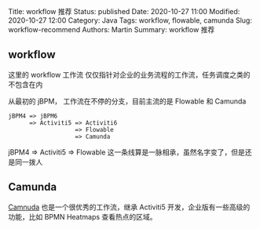 Title: workflow 推荐
Status: published
Date: 2020-10-27 11:00
Modified: 2020-10-27 12:00
Category: Java
Tags: workflow, flowable, camunda
Slug: workflow-recommend
Authors: Martin
Summary: workflow 推荐

## workflow

这里的 workflow 工作流 仅仅指针对企业的业务流程的工作流，任务调度之类的不包含在内

从最初的 jBPM， 工作流在不停的分支，目前主流的是 Flowable 和 Camunda
```
jBPM4 => jBPM6
      => Activiti5 => Activiti6
                   => Flowable
                   => Camunda
```

jBPM4 => Activiti5 => Flowable 这一条线算是一脉相承，虽然名字变了，但是还是同一拨人

## Camunda

[Camnuda](https://camunda.com/) 也是一个很优秀的工作流，继承 Activiti5 开发，企业版有一些高级的功能，比如 BPMN Heatmaps 查看热点的区域。


